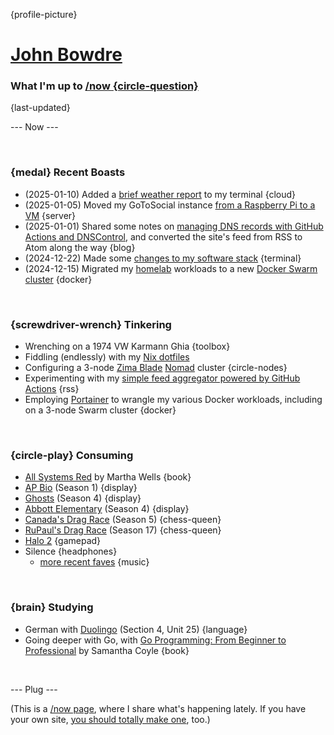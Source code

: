 {profile-picture}

# [John Bowdre](https://jbowdre.lol)

### What I'm up to [/now {circle-question}](https://nownownow.com/about)

{last-updated}

--- Now ---

<script src="https://status.lol/jbowdre.js?time&link&fluent&pretty"></script>

<br>

### {medal} Recent Boasts
- (2025-01-10) Added a [brief weather report](https://srsbsns.lol/tempest-weather-station-data-in-my-fish-welcome-message/) to my terminal {cloud}
- (2025-01-05) Moved my GoToSocial instance [from a Raspberry Pi to a VM](https://srsbsns.lol/moving-gotosocial-from-raspi-to-vm/) {server}
- (2025-01-01) Shared some notes on [managing DNS records with GitHub Actions and DNSControl](https://runtimeterror.dev/manage-dns-records-github-actions-dnscontrol/), and converted the site's feed from RSS to Atom along the way {blog}
- (2024-12-22) Made some [changes to my software stack](https://srsbsns.lol/a-software-stack-shakeup/) {terminal}
- (2024-12-15) Migrated my [homelab](https://runtimeterror.dev/homelab) workloads to a new [Docker Swarm cluster](https://srsbsns.lol/my-little-swarmy/) {docker}

<br>

### {screwdriver-wrench} Tinkering
- Wrenching on a 1974 VW Karmann Ghia {toolbox}
- Fiddling (endlessly) with my [Nix dotfiles](https://github.com/jbowdre/dotfiles)
- Configuring a 3-node [Zima Blade](https://www.zimaboard.com/blade/) [Nomad](https://www.nomadproject.io/) cluster {circle-nodes}
- Experimenting with my [simple feed aggregator powered by GitHub Actions](https://github.com/chillfeed/chillfeed) {rss}
- Employing [Portainer](https://portainer.io) to wrangle my various Docker workloads, including on a 3-node Swarm cluster {docker}

<br>

### {circle-play} Consuming
- [All Systems Red](https://app.thestorygraph.com/books/0885d5f1-edc2-435f-b17c-7e881829dbc6) by Martha Wells {book}
- [AP Bio](https://www.imdb.com/title/tt6461726/) (Season 1) {display}
- [Ghosts](https://www.imdb.com/title/tt11379026/) (Season 4) {display}
- [Abbott Elementary](https://www.imdb.com/title/tt14218830/) (Season 4) {display}
- [Canada's Drag Race](https://www.imdb.com/title/tt11382554/) (Season 5) {chess-queen}
- [RuPaul's Drag Race](https://www.imdb.com/title/tt1353056/) (Season 17) {chess-queen}
- [Halo 2](https://store.steampowered.com/app/1064270/Halo_2_Anniversary/) {gamepad}
- <span id="theme-song">Silence<script src="https://res.jbowdre.lol/js/theme-song.js?id=2r5Q8KmDQsdKGuLxtt1kK4gst8o&plain=true" defer></script></span> {headphones}
  - [more recent faves](https://musicthread.app/thread/2r5Q8KmDQsdKGuLxtt1kK4gst8o) {music}

<br>

### {brain} Studying
- German with [Duolingo](https://www.duolingo.com/) (Section 4, Unit 25) {language}
- Going deeper with Go, with [Go Programming: From Beginner to Professional](https://openlibrary.org/works/OL38409851W/Go_Programming_-_From_Beginner_to_Professional) by Samantha Coyle {book}

<br>

--- Plug ---

(This is a [/now page](https://nownownow.com/about), where I share what's happening lately. If you have your own site, [you should totally make one](https://nownownow.com/about), too.)









